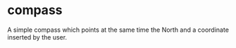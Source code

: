 # compass

A simple compass which points at the same time the North and a coordinate inserted by the user.
